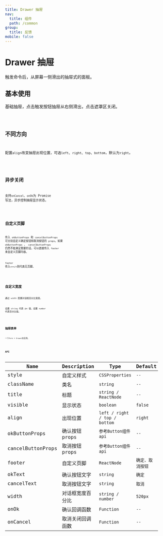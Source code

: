```yaml
---
title: Drawer 抽屉
nav:
  title: 组件
  path: /common
group:
  title: 反馈
mobile: false
---
```


# Drawer 抽屉

触发命令后，从屏幕一侧滑出的抽屉式的面板。

## 基本使用

基础抽屉，点击触发按钮抽屉从右侧滑出，点击遮罩区关闭。

<code src="./demos/index1.tsx" />

## 不同方向

配置`align`改变抽屉出现位置，可选`left`、`right`、`top`、`bottom`，默认为`right`。

<code src="./demos/index2.tsx" />

## 异步关闭

支持`onCancel`、`onOk`为 Promise 写法，异步控制抽屉显示状态。

<code src="./demos/index3.tsx" />

## 自定义页脚

传入 `okButtonProps` 和 `cancelButtonProps` 可分别自定义确定按钮和取消按钮的 `props`。如果 `okButtonProps` 、 `cancelButtonProps` 仍然不能满足需要的话，可以直接传入 `footer` 来自定义页脚内容。

`footer` 传入`<></>`则代表无页脚。

<code src="./demos/index4.tsx" />

## 自定义宽度

通过 `width` 配置对话框百分比宽度。

设置 `string` 代表 px 值，设置 `number` 代表百分比值。

<code src="./demos/index5.tsx" />

## 抽屉表单

一个`Form` + `Drawer`的实例。

<code src="./demos/index6.tsx" />

## API

| Name              | Description      | Type                          | Default          |
| ----------------- | ---------------- | ----------------------------- | ---------------- |
| style             | 自定义样式       | `CSSProperties`               | `--`             |
| className         | 类名             | `string`                      | `--`             |
| title             | 标题             | `string / ReactNode`          | `--`             |
| visible           | 显示状态         | `boolean`                     | `false`          |
| align             | 出现位置         | `left / right / top / bottom` | `right`          |
| okButtonProps     | 确认按钮 props   | `参考Button组件api`           | `--`             |
| cancelButtonProps | 取消按钮 props   | `参考Button组件api`           | `--`             |
| footer            | 自定义页脚       | `ReactNode`                   | `确定、取消按钮` |
| okText            | 确认按钮文字     | `string`                      | `确定`           |
| cancelText        | 取消按钮文字     | `string`                      | `取消`           |
| width             | 对话框宽度百分比 | `string / number`             | `520px`          |
| onOk              | 确认回调函数     | `Function`                    | `--`             |
| onCancel          | 取消关闭回调函数 | `Function`                    | `--`             |
